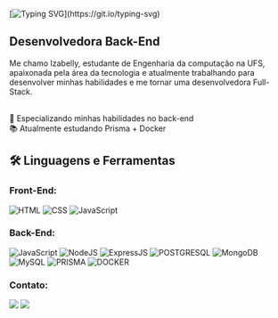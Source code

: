 
[![Typing SVG](https://readme-typing-svg.herokuapp.com?font=Kanit&color=FFDAB9&background=FFFFFF00&vCenter=true&lines=%F0%9F%91%8B+Olá+Seja+Bem-vindo(a)!;%E2%98%95+Me+chamo+Izabelly+Martins!;)](https://git.io/typing-svg)

## Desenvolvedora Back-End
  Me chamo Izabelly, estudante de Engenharia da computação na UFS, apaixonada pela área da tecnologia e atualmente trabalhando para desenvolver minhas habilidades e me tornar uma desenvolvedora Full-Stack.

<br>
🌱 Especializando minhas habilidades no back-end
<br>
📚 Atualmente estudando Prisma + Docker
<br>



<div align="left">
 <h2 align="left">🛠️ Linguagens e Ferramentas</h2>
 
 
 ### Front-End:
   ![HTML](https://img.shields.io/badge/HTML5-E34F26?style=for-the-badge&logo=html5&logoColor=white)
   ![CSS](https://img.shields.io/badge/CSS3-1572B6?style=for-the-badge&logo=css3&logoColor=white)
   ![JavaScript](https://img.shields.io/badge/JavaScript-F7DF1E?style=for-the-badge&logo=javascript&logoColor=black)
 
 
 ### Back-End:
   ![JavaScript](https://img.shields.io/badge/JavaScript-F7DF1E?style=for-the-badge&logo=javascript&logoColor=black)
   ![NodeJS](https://img.shields.io/badge/Node.js-43853D?style=for-the-badge&logo=node.js&logoColor=white)
   ![ExpressJS](https://img.shields.io/badge/Express.js-404D59?style=for-the-badge)
   ![POSTGRESQL](https://img.shields.io/badge/PostgreSQL-316192?style=for-the-badge&logo=postgresql&logoColor=white)
   ![MongoDB](https://img.shields.io/badge/MongoDB-4EA94B?style=for-the-badge&logo=mongodb&logoColor=white)
   ![MySQL](https://img.shields.io/badge/MySQL-005C84?style=for-the-badge&logo=mysql&logoColor=white)
   ![PRISMA](https://img.shields.io/badge/Prisma-3982CE?style=for-the-badge&logo=Prisma&logoColor=white)
   ![DOCKER](https://img.shields.io/badge/Docker-2CA5E0?style=for-the-badge&logo=docker&logoColor=white)
 
 
 ### Contato:
 
   <a href = "mailto:izabellymartins820@gmail.com"><img src="https://img.shields.io/badge/-Gmail-%23333?style=for-the-badge&logo=gmail&logoColor=white" target="_blank"></a>
   <a href="https://www.linkedin.com/in/izabellymartins/" target="_blank"><img src="https://img.shields.io/badge/-LinkedIn-%230077B5?style=for-the-badge&logo=linkedin&logoColor=white" target="_blank"></a>
</div>







